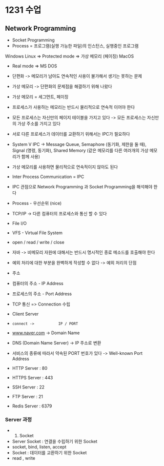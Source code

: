 # 1231 수업
## Network Programming
* Socket Programming
* Process = 프로그램(실행 가능한 파일)의 인스턴스, 실행중인 프로그램

Windows
Linux           => Protected mode => 가상 메모리 (페이징) 
MacOS 

* Real mode => MS DOS 
* 단편화 -> 메모리가 남아도 연속적인 사용이 불가해서 생기는 못하는 문제
* 가상 메모리 -> 단편화의 문제점을 해결하기 위해 나왔다
* 가상 메모리 = 세그먼트, 페이징
* 프로세스가 사용하는 메모리는 반드시 물리적으로 연속적 이어야 한다
* 모든 프로세스는 자신만의 페이지 테이블을 가지고 있다 -> 모든 프로세스는 자신만의 가상 주소를 가지고 있다
* 서로 다른 프로세스가 데이터를 교환하기 위해서는 IPC가 필요하다
* System V IPC -> Message Queue, Semaphore (동기화, 제한을 둘 때), Signal (명령, 동기화), Shared Memory (같은 메모리를 다른 여러개의 가상 메모리가 함께 사용)
* 가상 메모리를 사용하면 물리적으로 연속적이지 않아도 된다
* Inter Process Communication = IPC
* IPC 관점으로 Network Programming 과 Socket Programming을 해석해야 한다
* Process - 우선순위 (nice)
* TCP/IP  -> 다른 컴퓨터의 프로세스와 통신 할 수 있다
* File I/O

* VFS - Virtual File System
* open / read / write / close 
* 자바 -> 비메모리 자원에 대해서는 반드시 명시적인 종료 메소드를 호출해야 한다
* 예외 처리에 대한 부분을 완벽하게 작성할 수 없다 -> 예외 처리의 단점

* 주소
* 컴퓨터의 주소 - IP Address
* 프로세스의 주소 - Port Address

* TCP 통신 => Connection 수립
* Client             Server
*     connect ->           IP / PORT 
* www.naver.com -> Domain Name
* DNS (Domain Name Server) -> IP 주소로 변환
* 서비스의 종류에 따라서 약속된 PORT 번호가 있다 -> Well-known Port Address
* HTTP Server : 80
* HTTPS Server : 443
* SSH Server : 22
* FTP Server : 21
* Redis Server : 6379

### Server 과정
* 1. Socket
* Server Socket : 연결을 수립하기 위한 Socket
*  socket, bind, listen, accept
* Socket : 데이터를 교환하기 위한 Socket
*   read , write